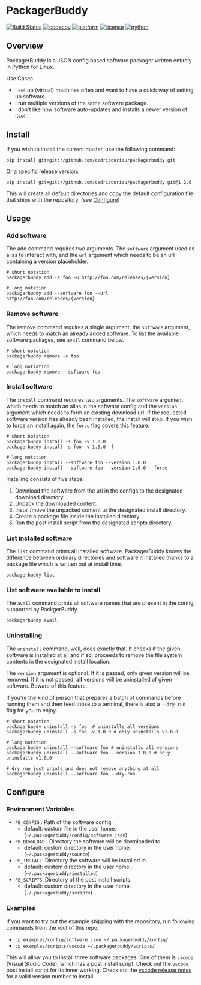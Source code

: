# PackagerBuddy

[![Build Status](https://travis-ci.org/cedricduriau/packagerbuddy.svg?branch=master)](https://travis-ci.org/cedricduriau/packagerbuddy)
[![codecov](https://codecov.io/gh/cedricduriau/packagerbuddy/branch/master/graph/badge.svg)](https://codecov.io/gh/cedricduriau/packagerbuddy)
[![platform](https://img.shields.io/badge/platform-linux--64-lightgrey.svg)](https://img.shields.io/badge/platform-linux--64-lightgrey.svg)
[![license](https://img.shields.io/badge/license-MIT-green.svg)](https://img.shields.io/badge/license-MIT-green.svg)
[![python](https://img.shields.io/badge/python-2.7%20|%203.6-blue.svg)](https://img.shields.io/badge/python-2.7%20|%203.6-blue.svg)

## Overview

PackagerBuddy is a JSON config based software packager written entirely in Python for Linux.

Use Cases

- I set up (virtual) machines often and want to have a quick way of setting up software.
- I run multiple versions of the same software package.
- I don't like how software auto-updates and installs a newer version 
of itself.

## Install

If you wish to install the current master, use the following command:

`pip install git+git://github.com/cedricduriau/packagerbuddy.git`

Or a specific release version:

`pip install git+git://github.com/cedricduriau/packagerbuddy.git@1.2.0`


This will create all default directories and copy the default configuration file that ships with the repository. (see [Configure](#Configure))

## Usage

### Add software
The add command requires two arguments. The `software` argument used as alias to interact with, and the `url` argument which needs to be an url containing a version placeholder.

```
# short notation
packagerbuddy add -s foo -u http://foo.com/releases/{version}

# long notation
packagerbuddy add --software foo --url http://foo.com/releases/{version}
```

### Remove software

The remove command requires a single argument, the `software` argument, which needs to match an already added software. To list the available software packages, see `avail` command below.

```
# short notation
packagerbuddy remove -s foo

# long notiation
packagerbuddy remove --software foo
```

### Install software
The `install` command requires two arguments. The `software` argument which needs to match an alias in the software config and the `version` argument which needs to form an existing download url. If the requested software version has already been installed, the install will stop. If you wish to force an install 
again, the `force` flag covers this feature.

```
# short notation
packagerbuddy install -s foo -v 1.0.0
packagerbuddy install -s foo -v 1.0.0 -f

# long notation
packagerbuddy install --software foo --version 1.0.0
packagerbuddy install --software foo --version 1.0.0 --force
```

Installing consists of five steps:

1. Download the software from the url in the configs to the designated download directory.
2. Unpack the downloaded content.
3. Install/move the unpacked content to the designated install directory.
4. Create a package file inside the installed directory.
5. Run the post install script from the designated scripts directory.

### List installed software
The `list` command prints all installed software. PackagerBuddy knows the difference between ordinary directories and software it installed thanks to a package file which is written out at install time.
```
packagerbuddy list
```

### List software available to install
The `avail` command prints all software names that are present in the config, supported by PackgerBuddy.
```
packagerbuddy avail
```

### Uninstalling
The `uninstall` command, well, does exactly that. It checks if the given software is installed at all and if so, proceeds to remove the file system contents in the designated install location.

The `version` argument is optional. If it is passed, only given version will be removed. If it is not passed, **all** versions will be uninstalled of given software. Beware of this feature.

If you're the kind of person that prepares a batch of commands before running them and then feed those to a terminal, there is also a `--dry-run` flag for you to enjoy.
```
# short notation
packagerbuddy uninstall -s foo  # uninstalls all versions
packagerbuddy uninstall -s foo -v 1.0.0 # only uninstalls v1.0.0

# long notation
packagerbuddy uninstall --software foo # uninstalls all versions
packagerbuddy uninstall --software foo --version 1.0.0 # only uninstalls v1.0.0

# dry run just prints and does not remove anything at all
packagerbuddy uninstall --software foo --dry-run
```


## Configure

### Environment Variables

* `PB_CONFIG` : Path of the software config.
  * default: custom file in the user home. (`~/.packagerbuddy/config/software.json`)
* `PB_DOWNLOAD` : Directory the software will be downloaded to.
  * default: custom directory in the user home. (`~/.packagerbuddy/source`)
* `PB_INSTALL`: Directory the software will be installed in.
  * default: custom directory in the user home. (`~/.packagerbuddy/installed`)
* `PB_SCRIPTS`: Directory of the post install scripts.
  * default: custom directory in the user home. (`~/.packagerbuddy/scripts`)


### Examples

If you want to try out the example shipping with the repository, run following commands from the root of this repo:

* `cp examples/config/software.json ~/.packagerbuddy/config/`
* `cp examples/scripts/vscode ~/.packagerbuddy/scripts/`

This will allow you to install three software packages. One of them is `vscode` (Visual Studio Code), which has a post install script.
Check out the `vscode` post install script for its inner working.
Check out the [vscode release notes](https://code.visualstudio.com/updates) for a valid version number to install.
